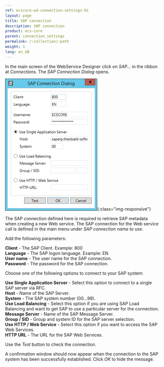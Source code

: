 ```yaml
---
ref: ecscore-wd-connection-settings-01
layout: page
title: SAP connection
description: SAP connection
product: ecs-core
parent: connection_settings
permalink: /:collection/:path
weight: 1
lang: en_GB
---
```


In the main screen of the WebService Designer click on *SAP...* in the ribbon at *Connections*. The *SAP Connection Dialog* opens.

![WSD-SAPConnection](/img/content/ecscore-wsd_19.png){:class="img-responsive"}

The SAP connection defined here is required to retrieve SAP metadata when creating a new Web service.
The SAP connection for the Web service call is defined in the main menu under *SAP connection name to use*.  


Add the following parameters:

**Client** - The SAP Client. Example: 800 <br>
**Language** - The SAP logon language. Example: EN <br>
**User name** - The user name for the SAP connection. <br>
**Password** - The password for the SAP connection.

Choose one of the following options to connect to your SAP system:

**Use Single Application Server** - Select this option to connect to a single SAP server via RFC. <br>
**Host** - Name of the SAP Server.<br>
**System** - The SAP system number (00...99).<br>
**Use Load Balancing** - Select this option if you are using SAP Load Balancing and want to get SAP to use a particular server for the connection. <br>
**Message Server** - Name of the SAP Message Server. <br>
**Group / SID** - Group and system ID for the SAP server selection.<br>
**Use HTTP / Web Service** - Select this option if you want to access the SAP Web Services.<br>
**HTTP URL** - The URL for the SAP Web Services.

Use the *Test* button to check the connection.

A confirmation window should now appear when the connection to the SAP system has been successfully established. Click *OK* to hide the message.


